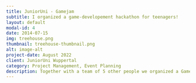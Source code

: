 ```yaml
---
title: JuniorUni - Gamejam
subtitle: I organized a game-developement hackathon for teenagers!
layout: default
modal-id: 4
date: 2014-07-15
img: treehouse.png
thumbnail: treehouse-thumbnail.png
alt: image-alt
project-date: August 2022
client: JuniorUni Wuppertal
category: Project Management, Event Planning
description: Together with a team of 5 other people we organized a Gamejam for 35 teenagers! 
---
```

